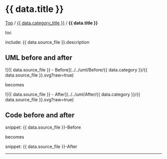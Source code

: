 # {{ data.title }}

[Top](../) / [{{ data.category_title }}](.) / **{{ data.title }}**

toc

include: {{ data.source_file }}.description

## UML before and after

![{{ data.source_file }} - Before](../../uml/Before/{{ data.category }}/{{ data.source_file }}.svg?raw=true)

becomes

![{{ data.source_file }} - After](../../uml/After/{{ data.category }}/{{ data.source_file }}.svg?raw=true)

## Code before and after

snippet: {{ data.source_file }}-Before

becomes

snippet: {{ data.source_file }}-After

-----


